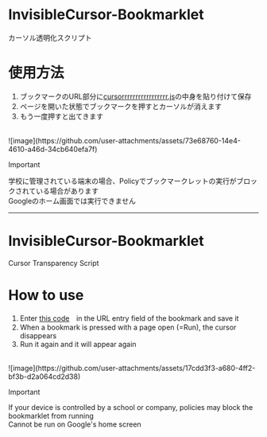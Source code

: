 # InvisibleCursor-Bookmarklet
カーソル透明化スクリプト

# 使用方法
1. ブックマークのURL部分に[cursorrrrrrrrrrrrrrrrr.js](https://github.com/VEDA00133912/InvisibleCursor-Bookmarklet/blob/main/cursorrrrrrrrrrrrrrrrr.js)の中身を貼り付けて保存
2. ページを開いた状態でブックマークを押すとカーソルが消えます
3. もう一度押すと出てきます
<br>
![image](https://github.com/user-attachments/assets/73e68760-14e4-4610-a46d-34cb640efa7f)

<br>

> [!IMPORTANT]
> 学校に管理されている端末の場合、Policyでブックマークレットの実行がブロックされている場合があります<br>
> Googleのホーム画面では実行できません
- - - - - - - - - - - - - - - - - - - - - - - - - - - - - - 
# InvisibleCursor-Bookmarklet
Cursor Transparency Script
# How to use
1. Enter [this code](https://github.com/VEDA00133912/InvisibleCursor-Bookmarklet/blob/main/cursorrrrrrrrrrrrrrrrr.js)　in the URL entry field of the bookmark and save it
2. When a bookmark is pressed with a page open (=Run), the cursor disappears
3. Run it again and it will appear again
<br>
![image](https://github.com/user-attachments/assets/17cdd3f3-a680-4ff2-bf3b-d2a064cd2d38)

<br>

> [!IMPORTANT]
> If your device is controlled by a school or company, policies may block the bookmarklet from running<br>
> Cannot be run on Google's home screen
